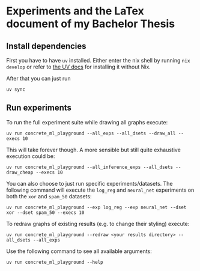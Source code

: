 # Experiments and the LaTex document of my Bachelor Thesis

## Install dependencies

First you have to have `uv` installed. Either enter the nix shell by running `nix develop` or refer to [the UV docs](https://docs.astral.sh/uv/getting-started/installation/) for installing it without Nix.

After that you can just run

`uv sync`

## Run experiments

To run the full experiment suite while drawing all graphs execute:

`uv run concrete_ml_playground --all_exps --all_dsets --draw_all --execs 10`

This will take forever though. A more sensible but still quite exhaustive execution could be:

`uv run concrete_ml_playground --all_inference_exps --all_dsets --draw_cheap --execs 10`

You can also choose to just run specific experiments/datasets. The following command will execute the `log_reg` and `neural_net` experiments on both the `xor` and `spam_50` datasets:

`uv run concrete_ml_playground --exp log_reg --exp neural_net --dset xor --dset spam_50 --execs 10`

To redraw graphs of existing results (e.g. to change their styling) execute:

`uv run concrete_ml_playground --redraw <your results directory> --all_dsets --all_exps`

Use the following command to see all available arguments:

`uv run concrete_ml_playground --help`
